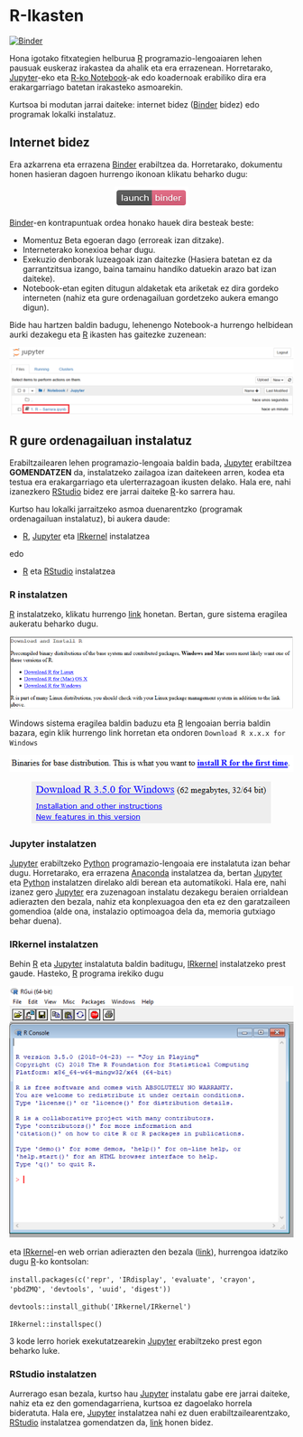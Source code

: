 # R-Ikasten

[![Binder](https://mybinder.org/badge.svg)](https://mybinder.org/v2/gh/AsBaZa/R-Ikasten/master)

Hona igotako fitxategien helburua [R](http://www.cran.r-project.org/) programazio-lengoaiaren lehen pausuak euskeraz irakastea da ahalik eta era errazenean. Horretarako, [Jupyter](http://jupyter.org/)-eko eta [R-ko Notebook](https://rmarkdown.rstudio.com/r_notebooks.html)-ak edo koadernoak erabiliko dira era erakargarriago batetan irakasteko asmoarekin.

Kurtsoa bi modutan jarrai daiteke: internet bidez ([Binder](https://mybinder.org/) bidez) edo programak lokalki instalatuz.

## Internet bidez

Era azkarrena eta errazena [Binder](https://mybinder.org/) erabiltzea da. Horretarako, dokumentu honen hasieran dagoen hurrengo ikonoan klikatu beharko dugu:

<p align="center">
  <img src="Images/launch_binder.png">
</p>

[Binder](https://mybinder.org/)-en kontrapuntuak ordea honako hauek dira besteak beste:
 - Momentuz Beta egoeran dago (erroreak izan ditzake).
 - Interneterako konexioa behar dugu.
 - Exekuzio denborak luzeagoak izan daitezke (Hasiera batetan ez da garrantzitsua izango, baina tamainu handiko datuekin arazo bat izan daiteke).
 - Notebook-etan egiten ditugun aldaketak eta ariketak ez dira gordeko interneten (nahiz eta gure ordenagailuan gordetzeko aukera emango digun).
 
Bide hau hartzen baldin badugu, lehenengo Notebook-a hurrengo helbidean aurki dezakegu eta [R](http://www.cran.r-project.org/) ikasten has gaitezke zuzenean:
 
<p align="center">
  <img src="Images/jupyter_hasiera.png">
</p>
 
 
## R gure ordenagailuan instalatuz

Erabiltzailearen lehen programazio-lengoaia baldin bada, [Jupyter](http://jupyter.org/) erabiltzea **GOMENDATZEN** da, instalatzeko zailagoa izan daitekeen arren, kodea eta testua era erakargarriago eta ulerterrazagoan ikusten delako. Hala ere, nahi izanezkero [RStudio](https://www.rstudio.com/) bidez ere jarrai daiteke [R](http://www.cran.r-project.org/)-ko sarrera hau.

Kurtso hau lokalki jarraitzeko asmoa duenarentzko (programak ordenagailuan instalatuz), bi aukera daude:
 - [R](http://www.cran.r-project.org/), [Jupyter](http://jupyter.org/) eta [IRkernel](https://irkernel.github.io/) instalatzea
 
edo
 - [R](http://www.cran.r-project.org/) eta [RStudio](https://www.rstudio.com/) instalatzea

### R instalatzen

[R](http://www.cran.r-project.org/) instalatzeko, klikatu hurrengo [link](https://cran.r-project.org/) honetan. Bertan, gure sistema eragilea aukeratu beharko dugu.

![Irudia 1](Images/R_install.png "Irudia 1")

Windows sistema eragilea baldin baduzu eta [R](http://www.cran.r-project.org/) lengoaian berria baldin bazara, egin klik hurrengo link horretan eta ondoren `Download R x.x.x for Windows`

<p align="center">
  <img src="Images/R_install_windows.png">
</p>
<p align="center">
  <img src="Images/R_download_windows.png">
</p>

### Jupyter instalatzen

[Jupyter](http://jupyter.org/) erabiltzeko [Python](https://www.python.org/) programazio-lengoaia ere instalatuta izan behar dugu. Horretarako, era errazena [Anaconda](https://www.anaconda.com/download/) instalatzea da, bertan [Jupyter](http://jupyter.org/) eta [Python](https://www.python.org/) instalatzen direlako aldi berean eta automatikoki. Hala ere, nahi izanez gero [Jupyter](http://jupyter.org/) era zuzenagoan instalatu dezakegu beraien orrialdean adierazten den bezala, nahiz eta konplexuagoa den eta ez den garatzaileen gomendioa (alde ona, instalazio optimoagoa dela da, memoria gutxiago behar duena). 

### IRkernel instalatzen

Behin [R](http://www.cran.r-project.org/) eta [Jupyter](http://jupyter.org/) instalatuta baldin baditugu, [IRkernel](https://irkernel.github.io/) instalatzeko prest gaude. Hasteko, [R](http://www.cran.r-project.org/) programa irekiko dugu
<p align="center">
  <img src="Images/R_console.png">
</p>

eta [IRkernel](https://irkernel.github.io/)-en web orrian adierazten den bezala ([link](https://irkernel.github.io/installation/)), hurrengoa idatziko dugu [R](http://www.cran.r-project.org/)-ko kontsolan:

`install.packages(c('repr', 'IRdisplay', 'evaluate', 'crayon', 'pbdZMQ', 'devtools', 'uuid', 'digest'))`

`devtools::install_github('IRkernel/IRkernel')`

`IRkernel::installspec()`

3 kode lerro horiek exekutatzearekin [Jupyter](http://jupyter.org/) erabiltzeko prest egon beharko luke.

### RStudio instalatzen

Aurrerago esan bezala, kurtso hau [Jupyter](http://jupyter.org/) instalatu gabe ere jarrai daiteke, nahiz eta ez den gomendagarriena, kurtsoa ez dagoelako horrela bideratuta. Hala ere, [Jupyter](http://jupyter.org/) instalatzea nahi ez duen erabiltzailearentzako, [RStudio](https://www.rstudio.com/) instalatzea gomendatzen da, [link](https://www.rstudio.com/products/rstudio/download/) honen bidez.
